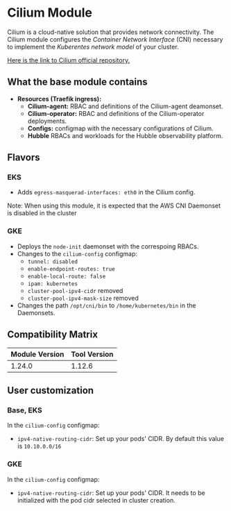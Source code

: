 # Cilium Module

Cilium is a cloud-native solution that provides network connectivity.
The Cilium module configures the *Container Network Interface* (CNI) necessary to implement the *Kuberentes network model* of your cluster.

[Here is the link to Cilium official repository.](https://github.com/containous/traefik)

## What the base module contains

- **Resources (Traefik ingress):**
  - **Cilium-agent:** RBAC and definitions of the Cilium-agent deamonset.
  - **Cilium-operator:** RBAC and definitions of the Cilium-operator deployments.
  - **Configs:** configmap with the necessary configurations of Cilium.
  - **Hubble** RBACs and workloads for the Hubble observability platform.

## Flavors

### EKS

- Adds `egress-masquerad-interfaces: eth0` in the Cilium config.

Note: When using this module, it is expected that the AWS CNI Daemonset is disabled in the cluster

### GKE

- Deploys the `node-init` daemonset with the correspoing RBACs. 
- Changes to the `cilium-config` configmap:
  - `tunnel: disabled`
  - `enable-endpoint-routes: true`
  - `enable-local-route: false`
  - `ipam: kubernetes`
  - `cluster-pool-ipv4-cidr` removed  
  - `cluster-pool-ipv4-mask-size` removed
- Changes the path `/opt/cni/bin` to `/home/kubernetes/bin` in the Daemonsets.

## Compatibility Matrix

| Module Version | Tool Version   |
|----------------|----------------|
| 1.24.0         | 1.12.6         |

## User customization

### Base, EKS
In the `cilium-config` configmap:
- `ipv4-native-routing-cidr`: Set up your pods' CIDR. By default this value is `10.10.0.0/16`

### GKE
In the `cilium-config` configmap:
- `ipv4-native-routing-cidr`: Set up your pods' CIDR. It needs to be initialized with the pod cidr selected in cluster creation.

